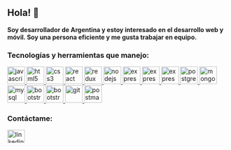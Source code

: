 ## Hola! 👋

**Soy desarrollador de Argentina y estoy interesado en el desarrollo web y móvil. Soy una persona eficiente y me gusta trabajar en equipo.**

### Tecnologías y herramientas que manejo:

<p align="left"> 
    <a href="https://developer.mozilla.org/en-US/docs/Web/JavaScript/" target="_blank" rel="noreferrer">
        <img
			src="https://user-images.githubusercontent.com/25181517/117447155-6a868a00-af3d-11eb-9cfe-245df15c9f3f.png"
			alt="javascript"
			width="40"
			height="40"
		/>
    </a>
    <a href="https://www.w3.org/html/" target="_blank" rel="noreferrer">
        <img
			src="https://user-images.githubusercontent.com/25181517/192158954-f88b5814-d510-4564-b285-dff7d6400dad.png"
			alt="html5"
			width="40"
			height="40"
		/>
        </a>
    <a href="https://www.w3schools.com/css/" target="_blank" rel="noreferrer">
        <img
			src="https://user-images.githubusercontent.com/25181517/183898674-75a4a1b1-f960-4ea9-abcb-637170a00a75.png"
			alt="css3"
			width="40"
			height="40"
		/>
    </a>
    <a href="https://react.dev/" target="_blank" rel="noreferrer">
        <img
			src="https://user-images.githubusercontent.com/25181517/183897015-94a058a6-b86e-4e42-a37f-bf92061753e5.png"
			alt="react"
			width="40"
			height="40"
		/>
    </a>
    <a href="https://redux.js.org" target="_blank" rel="noreferrer">
        <img
			src="https://user-images.githubusercontent.com/25181517/187896150-cc1dcb12-d490-445c-8e4d-1275cd2388d6.png"
			alt="redux"
			width="40"
			height="40"
		/>
    </a>
    <a href="https://nodejs.org" target="_blank" rel="noreferrer">
        <img
			src="https://user-images.githubusercontent.com/25181517/183568594-85e280a7-0d7e-4d1a-9028-c8c2209e073c.png"
			alt="nodejs"
			width="40"
			height="40"
		/>
    </a>
    <a href="https://expressjs.com" target="_blank" rel="noreferrer">
        <img
    		src="https://user-images.githubusercontent.com/25181517/183859966-a3462d8d-1bc7-4880-b353-e2cbed900ed6.png"
    		alt="express"
    		width="40"
    		height="40"
    	/>
    </a>
	<a href="https://www.java.com/es/" target="_blank" rel="noreferrer">
        <img
    		src="https://user-images.githubusercontent.com/25181517/117201156-9a724800-adec-11eb-9a9d-3cd0f67da4bc.png"
    		alt="express"
    		width="40"
    		height="40"
    	/>
    </a>
	<a href="https://start.spring.io/" target="_blank" rel="noreferrer">
        <img
    		src="https://user-images.githubusercontent.com/25181517/183891303-41f257f8-6b3d-487c-aa56-c497b880d0fb.png"
    		alt="express"
    		width="40"
    		height="40"
    	/>
    </a>
    <a href="https://www.postgresql.org" target="_blank" rel="noreferrer">
        <img
    		src="https://user-images.githubusercontent.com/25181517/117208740-bfb78400-adf5-11eb-97bb-09072b6bedfc.png"
    		alt="postgresql"
    		width="40"
    		height="40"
    	/>
    </a>
        <a href="https://www.mongodb.com/" target="_blank" rel="noreferrer">
        <img
    		src="https://user-images.githubusercontent.com/25181517/182884177-d48a8579-2cd0-447a-b9a6-ffc7cb02560e.png"
    		alt="mongodb"
    		width="40"
    		height="40"
    	/>
    </a>
        <a href="https://www.mysql.com/" target="_blank" rel="noreferrer">
        <img
    		src="https://user-images.githubusercontent.com/25181517/183896128-ec99105a-ec1a-4d85-b08b-1aa1620b2046.png"
    		alt="mysql"
    		width="40"
    		height="40"
    	/>
    </a>
        <a href="https://getbootstrap.com/" target="_blank" rel="noreferrer">
        <img
    		src="https://user-images.githubusercontent.com/25181517/183898054-b3d693d4-dafb-4808-a509-bab54cf5de34.png"
    		alt="bootstrap"
    		width="40"
    		height="40"
    	/>
    </a>
	<a href="https://tailwindcss.com/docs/installation" target="_blank" rel="noreferrer">
        <img
    		src="https://user-images.githubusercontent.com/25181517/202896760-337261ed-ee92-4979-84c4-d4b829c7355d.png"
    		alt="bootstrap"
    		width="40"
    		height="40"
    	/>
    </a>
    <a href="https://git-scm.com/" target="_blank" rel="noreferrer">
        <img
    		src="https://user-images.githubusercontent.com/25181517/192108372-f71d70ac-7ae6-4c0d-8395-51d8870c2ef0.png"
    		alt="git"
    		width="40"
    		height="40"
    	/>
    </a>
    	<a href="https://postman.com" target="_blank" rel="noreferrer">
        <img
    		src="https://user-images.githubusercontent.com/25181517/192109061-e138ca71-337c-4019-8d42-4792fdaa7128.png"
    		alt="postman"
    		width="40"
    		height="40"
    	/>
    </a>
</p>

### Contáctame:

<p align="left">
    <a href="https://www.linkedin.com/in/luiz22/" target="blank">
    <img align="center" src="https://raw.githubusercontent.com/rahuldkjain/github-profile-readme-generator/master/src/images/icons/Social/linked-in-alt.svg" alt="linkedin" height="30" width="40" />
    </a>
</p>
<!-- 
https://github.com/marwin1991/profile-technology-icons/blob/main/README.md -->
